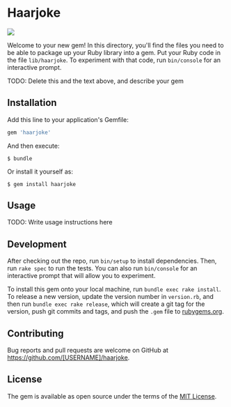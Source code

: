 # Haarjoke

<img src="https://travis-ci.org/pveggie/haarjoke.svg?branch=master">

Welcome to your new gem! In this directory, you'll find the files you need to be able to package up your Ruby library into a gem. Put your Ruby code in the file `lib/haarjoke`. To experiment with that code, run `bin/console` for an interactive prompt.

TODO: Delete this and the text above, and describe your gem

## Installation

Add this line to your application's Gemfile:

```ruby
gem 'haarjoke'
```

And then execute:

    $ bundle

Or install it yourself as:

    $ gem install haarjoke

## Usage

TODO: Write usage instructions here

## Development

After checking out the repo, run `bin/setup` to install dependencies. Then, run `rake spec` to run the tests. You can also run `bin/console` for an interactive prompt that will allow you to experiment.

To install this gem onto your local machine, run `bundle exec rake install`. To release a new version, update the version number in `version.rb`, and then run `bundle exec rake release`, which will create a git tag for the version, push git commits and tags, and push the `.gem` file to [rubygems.org](https://rubygems.org).

## Contributing

Bug reports and pull requests are welcome on GitHub at https://github.com/[USERNAME]/haarjoke.


## License

The gem is available as open source under the terms of the [MIT License](http://opensource.org/licenses/MIT).

